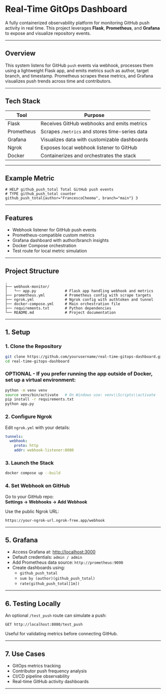 
# Real-Time GitOps Dashboard

A fully containerized observability platform for monitoring GitHub push activity in real time. This project leverages **Flask**, **Prometheus**, and **Grafana** to expose and visualize repository events.

---

## Overview

This system listens for GitHub `push` events via webhook, processes them using a lightweight Flask app, and emits metrics such as author, target branch, and timestamp. Prometheus scrapes these metrics, and Grafana visualizes push trends across time and contributors.

---

## Tech Stack

| Tool         | Purpose                                  |
|--------------|-------------------------------------------|
| Flask        | Receives GitHub webhooks and emits metrics |
| Prometheus   | Scrapes `/metrics` and stores time-series data |
| Grafana      | Visualizes data with customizable dashboards |
| Ngrok        | Exposes local webhook listener to GitHub |
| Docker       | Containerizes and orchestrates the stack |

---

## Example Metric

```text
# HELP github_push_total Total GitHub push events
# TYPE github_push_total counter
github_push_total{author="FrancescoCheema", branch="main"} 3
```

---

## Features

- Webhook listener for GitHub push events
- Prometheus-compatible custom metrics
- Grafana dashboard with author/branch insights
- Docker Compose orchestration
- Test route for local metric simulation

---

## Project Structure

```
.
├── webhook-monitor/
│   └── app.py             # Flask app handling webhook and metrics
├── prometheus.yml         # Prometheus config with scrape targets
├── ngrok.yml              # Ngrok config with authtoken and tunnel
├── docker-compose.yml     # Main orchestration file
├── requirements.txt       # Python dependencies
└── README.md              # Project documentation
```

---

## 1. Setup

### 1. Clone the Repository

```bash
git clone https://github.com/yourusername/real-time-gitops-dashboard.git
cd real-time-gitops-dashboard
```
### OPTIONAL - If you prefer running the app outside of Docker, set up a virtual environment:

```bash
python -m venv venv
source venv/bin/activate   # On Windows use: venv\\Scripts\\activate
pip install -r requirements.txt
python app.py

```

### 2. Configure Ngrok

Edit `ngrok.yml` with your details:
```yaml
tunnels:
  webhook:
    proto: http
    addr: webhook-listener:8080
```

### 3. Launch the Stack

```bash
docker compose up --build
```

### 4. Set Webhook on GitHub

Go to your GitHub repo:  
**Settings → Webhooks → Add Webhook**

Use the public Ngrok URL:
```
https://your-ngrok-url.ngrok-free.app/webhook
```

---

## 5. Grafana

- Access Grafana at: [http://localhost:3000](http://localhost:3000)
- Default credentials: `admin / admin`
- Add Prometheus data source: `http://prometheus:9090`
- Create dashboards using:
  - `github_push_total`
  - `sum by (author)(github_push_total)`
  - `rate(github_push_total[1m])`

---

## 6. Testing Locally

An optional `/test_push` route can simulate a push:

```
GET http://localhost:8080/test_push
```

Useful for validating metrics before connecting GitHub.

---

## 7. Use Cases

- GitOps metrics tracking
- Contributor push frequency analysis
- CI/CD pipeline observability
- Real-time GitHub activity dashboards

---

